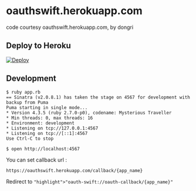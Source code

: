 # oauthswift.herokuapp.com
code courtesy oauthswift.herokuapp.com, by dongri
## Deploy to Heroku
[![Deploy](https://www.herokucdn.com/deploy/button.svg)](https://heroku.com/deploy?template=https://github.com/cyrussinc/oauthswift.herokuapp.com)

## Development
```
$ ruby app.rb
== Sinatra (v2.0.8.1) has taken the stage on 4567 for development with backup from Puma
Puma starting in single mode...
* Version 4.3.5 (ruby 2.7.0-p0), codename: Mysterious Traveller
* Min threads: 0, max threads: 16
* Environment: development
* Listening on tcp://127.0.0.1:4567
* Listening on tcp://[::1]:4567
Use Ctrl-C to stop

$ open http://localhost:4567
```

You can set callback url : 

`https://oauthswift.herokuapp.com/callback/{app_name}`

Redirect to `"highlight">"oauth-swift://oauth-callback/{app_name}"`
